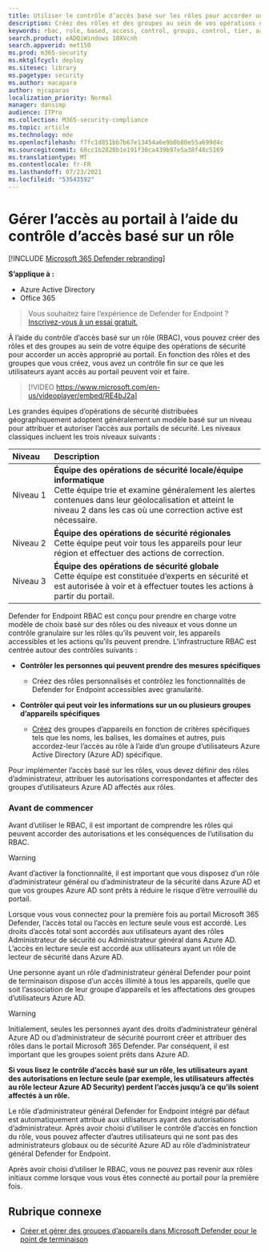 ```yaml
---
title: Utiliser le contrôle d’accès basé sur les rôles pour accorder un accès fin à Microsoft 365 Defender portail
description: Créez des rôles et des groupes au sein de vos opérations de sécurité pour accorder l’accès au portail.
keywords: rbac, role, based, access, control, groups, control, tier, aad
search.product: eADQiWindows 10XVcnh
search.appverid: met150
ms.prod: m365-security
ms.mktglfcycl: deploy
ms.sitesec: library
ms.pagetype: security
ms.author: macapara
author: mjcaparas
localization_priority: Normal
manager: dansimp
audience: ITPro
ms.collection: M365-security-compliance
ms.topic: article
ms.technology: mde
ms.openlocfilehash: f7fc1d851bb7b67e13454a6e9b0b80e55a699d4c
ms.sourcegitcommit: 60cc1b2828b1e191f30ca439b97e5a38f48c5169
ms.translationtype: MT
ms.contentlocale: fr-FR
ms.lasthandoff: 07/23/2021
ms.locfileid: "53543592"
---
```

# <a name="manage-portal-access-using-role-based-access-control"></a>Gérer l’accès au portail à l’aide du contrôle d’accès basé sur un rôle

[!INCLUDE [Microsoft 365 Defender rebranding](../../includes/microsoft-defender.md)]

**S’applique à :**
- Azure Active Directory
- Office 365

> Vous souhaitez faire l’expérience de Defender for Endpoint ? [Inscrivez-vous à un essai gratuit.](https://www.microsoft.com/microsoft-365/windows/microsoft-defender-atp?ocid=docs-wdatp-rbac-abovefoldlink)

À l’aide du contrôle d’accès basé sur un rôle (RBAC), vous pouvez créer des rôles et des groupes au sein de votre équipe des opérations de sécurité pour accorder un accès approprié au portail. En fonction des rôles et des groupes que vous créez, vous avez un contrôle fin sur ce que les utilisateurs ayant accès au portail peuvent voir et faire. 

> [!VIDEO https://www.microsoft.com/en-us/videoplayer/embed/RE4bJ2a]

Les grandes équipes d’opérations de sécurité distribuées géographiquement adoptent généralement un modèle basé sur un niveau pour attribuer et autoriser l’accès aux portails de sécurité. Les niveaux classiques incluent les trois niveaux suivants :

Niveau | Description
:---|:---
Niveau 1 | **Équipe des opérations de sécurité locale/équipe informatique** <br> Cette équipe trie et examine généralement les alertes contenues dans leur géolocalisation et atteint le niveau 2 dans les cas où une correction active est nécessaire.
Niveau 2 | **Équipe des opérations de sécurité régionales** <br> Cette équipe peut voir tous les appareils pour leur région et effectuer des actions de correction.
Niveau 3 | **Équipe des opérations de sécurité globale** <br> Cette équipe est constituée d’experts en sécurité et est autorisée à voir et à effectuer toutes les actions à partir du portail.

Defender for Endpoint RBAC est conçu pour prendre en charge votre modèle de choix basé sur des rôles ou des niveaux et vous donne un contrôle granulaire sur les rôles qu’ils peuvent voir, les appareils accessibles et les actions qu’ils peuvent prendre. L’infrastructure RBAC est centrée autour des contrôles suivants :

- **Contrôler les personnes qui peuvent prendre des mesures spécifiques**
  - Créez des rôles personnalisés et contrôlez les fonctionnalités de Defender for Endpoint accessibles avec granularité.
 
- **Contrôler qui peut voir les informations sur un ou plusieurs groupes d’appareils spécifiques**
  - [Créez](machine-groups.md) des groupes d’appareils en fonction de critères spécifiques tels que les noms, les balises, les domaines et autres, puis accordez-leur l’accès au rôle à l’aide d’un groupe d’utilisateurs Azure Active Directory (Azure AD) spécifique.

Pour implémenter l’accès basé sur les rôles, vous devez définir des rôles d’administrateur, attribuer les autorisations correspondantes et affecter des groupes d’utilisateurs Azure AD affectés aux rôles.


### <a name="before-you-begin"></a>Avant de commencer
Avant d’utiliser le RBAC, il est important de comprendre les rôles qui peuvent accorder des autorisations et les conséquences de l’utilisation du RBAC.


> [!WARNING]
> Avant d’activer la fonctionnalité, il est important que vous disposez d’un rôle d’administrateur général ou d’administrateur de la sécurité dans Azure AD et que vos groupes Azure AD sont prêts à réduire le risque d’être verrouillé du portail. 

Lorsque vous vous connectez pour la première fois au portail Microsoft 365 Defender, l’accès total ou l’accès en lecture seule vous est accordé. Les droits d’accès total sont accordés aux utilisateurs ayant des rôles Administrateur de sécurité ou Administrateur général dans Azure AD. L’accès en lecture seule est accordé aux utilisateurs ayant un rôle de lecteur de sécurité dans Azure AD. 

Une personne ayant un rôle d’administrateur général Defender pour point de terminaison dispose d’un accès illimité à tous les appareils, quelle que soit l’association de leur groupe d’appareils et les affectations des groupes d’utilisateurs Azure AD.

> [!WARNING]
> Initialement, seules les personnes ayant des droits d’administrateur général Azure AD ou d’administrateur de sécurité pourront créer et attribuer des rôles dans le portail Microsoft 365 Defender. Par conséquent, il est important que les groupes soient prêts dans Azure AD.
>
> **Si vous lisez le contrôle d’accès basé sur un rôle, les utilisateurs ayant des autorisations en lecture seule (par exemple, les utilisateurs affectés au rôle lecteur Azure AD Security) perdent l’accès jusqu’à ce qu’ils soient affectés à un rôle.** 
>
>Le rôle d’administrateur général Defender for Endpoint intégré par défaut est automatiquement attribué aux utilisateurs ayant des autorisations d’administrateur. Après avoir choisi d’utiliser le contrôle d’accès en fonction du rôle, vous pouvez affecter d’autres utilisateurs qui ne sont pas des administrateurs globaux ou de sécurité Azure AD au rôle d’administrateur général Defender for Endpoint. 
>
> Après avoir choisi d’utiliser le RBAC, vous ne pouvez pas revenir aux rôles initiaux comme lorsque vous vous êtes connecté au portail pour la première fois.

## <a name="related-topic"></a>Rubrique connexe
- [Créer et gérer des groupes d’appareils dans Microsoft Defender pour le point de terminaison](machine-groups.md)
